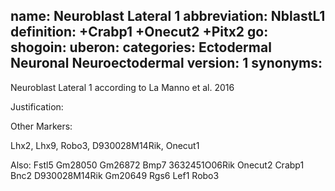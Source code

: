 name: Neuroblast Lateral 1
abbreviation: NblastL1
definition: +Crabp1 +Onecut2 +Pitx2
go:
shogoin: 
uberon:
categories: Ectodermal Neuronal Neuroectodermal
version: 1
synonyms:
---

Neuroblast Lateral 1 according to La Manno et al. 2016

Justification:

Other Markers:

Lhx2, Lhx9, Robo3, D930028M14Rik, Onecut1

Also:
Fstl5
Gm28050
Gm26872
Bmp7
3632451O06Rik
Onecut2
Crabp1
Bnc2
D930028M14Rik
Gm20649
Rgs6
Lef1
Robo3